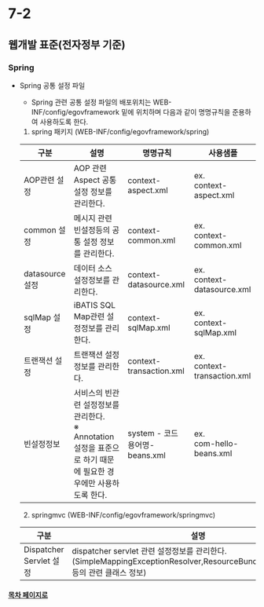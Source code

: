 # 7-2

## 웹개발 표준(전자정부 기준)

### Spring

- Spring 공통 설정 파일
  + Spring 관련 공통 설정 파일의 배포위치는  WEB-INF/config/egovframework 밑에 위치하며 다음과 같이 명명규칙을 준용하여 사용하도록 한다.
   1. spring 패키지 (WEB-INF/config/egovframework/spring)
   
    구분| 설명| 명명규칙| 사용샘플
    ---|---|---|---
    AOP관련 설정|AOP 관련 Aspect 공통 설정 정보를 관리한다.|context-aspect.xml|ex. <br> context-aspect.xml
    common 설정|메시지 관련 빈설정등의 공통 설정 정보를 관리한다.|context-common.xml|ex. <br> context-common.xml
    datasource 설정|데이터 소스 설정정보를 관리한다.|context-datasource.xml|ex. <br> context-datasource.xml
    sqlMap 설정|iBATIS SQL Map관련 설정정보를 관리한다.|context-sqlMap.xml|ex. <br> context-sqlMap.xml
    트랜잭션 설정| 트랜잭션 설정정보를 관리한다.|context-transaction.xml|ex. <br> context-transaction.xml
    빈설정정보|서비스의 빈관련 설정정보를 관리한다.<br>※ Annotation 설정을 표준으로 하기 때문에 필요한 경우에만 사용하도록 한다.|system - 코드 용어명-beans.xml| ex. <br> com-hello-beans.xml
   
   2. springmvc (WEB-INF/config/egovframework/springmvc) 
  
   구분 |설명 |명명규칙 |사용샘플
    --|--|--|--
    Dispatcher Servlet 설정|dispatcher servlet 관련 설정정보를 관리한다. <br> (SimpleMappingExceptionResolver,ResourceBundleMessageSource 등의 관련 클래스 정보)|ispatcher-servlet.xml|ex. dispatcher-servlet.xml

  
#### [목차 페이지로](./00index.md)
